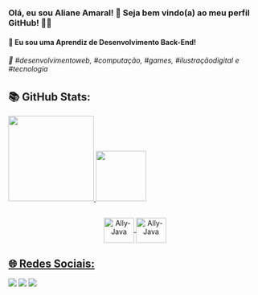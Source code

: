 <h3> Olá, eu sou Aliane Amaral! 🤍 Seja bem vindo(a) ao meu perfil GitHub! 👋🏻 </h3>
<h4>🌱 Eu sou uma Aprendiz de Desenvolvimento Back-End! </h4>

<h6> 💫 #desenvolvimentoweb, #computação, #games, #ilustraçãodigital e #tecnologia </h6>

## 📚 GitHub Stats: 

 <div>
  <a href="[https://github.com/rafaballerini](https://github.com/AlianeAmaral)">
  <img height="170em" src="https://github-readme-stats.vercel.app/api?username=AlianeAmaral&show_icons=true&theme=dracula&include_all_commits=true&count_private=true"/>
  <img height="100em" src="https://github-readme-stats.vercel.app/api/top-langs/?username=AlianeAmaral&layout=compact&langs_count=16&theme=dracula"/>
</div>
 
##
 
<div align="center" style="display: inline_block">
  <img align="center" alt="Ally-Java" height="50" width="60" src="https://cdn.jsdelivr.net/gh/devicons/devicon/icons/java/java-original.svg" />
  <img align="center" alt="Ally-Java" height="50" width="60" src="https://cdn.jsdelivr.net/gh/devicons/devicon/icons/python/python-original-wordmark.svg" /> 
</div>
  
##

## 🌐 Redes Sociais: <br>

<div> 
 
  <a href="https://www.twitch.tv/ladyecat" target="_blank"><img src="https://img.shields.io/badge/Twitch-9146FF?style=for-the-badge&logo=twitch&logoColor=white" target="_blank"></a> 
  <a href = "mailto:aliane.eamaral@gmail.com"><img src="https://img.shields.io/badge/-Gmail-%23333?style=for-the-badge&logo=gmail&logoColor=white" target="_blank"></a>
  <a href="https://www.linkedin.com/in/alianeamaral/" target="_blank"><img src="https://img.shields.io/badge/-LinkedIn-%230077B5?style=for-the-badge&logo=linkedin&logoColor=white" target="_blank"></a>  

